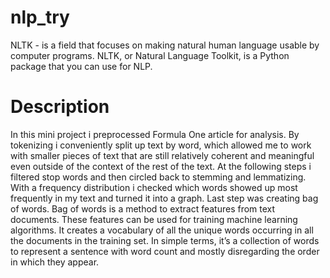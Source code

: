 # nlp_try
NLTK - is a field that focuses on making natural human language usable by computer programs. NLTK, or Natural Language Toolkit, is a Python package that you can use for NLP.

# Description 

In this mini project i preprocessed Formula One article for analysis. By tokenizing i conveniently split up text by word, which allowed me to work with smaller pieces of text that are still relatively coherent and meaningful even outside of the context of the rest of the text. At the following steps i filtered stop words and then circled back to stemming and lemmatizing. With a frequency distribution i checked which words showed up most frequently in my text and turned it into a graph. Last step was creating bag of words. Bag of words is a method to extract features from text documents. These features can be used for training machine learning algorithms. It creates a vocabulary of all the unique words occurring in all the documents in the training set. In simple terms, it’s a collection of words to represent a sentence with word count and mostly disregarding the order in which they appear.
